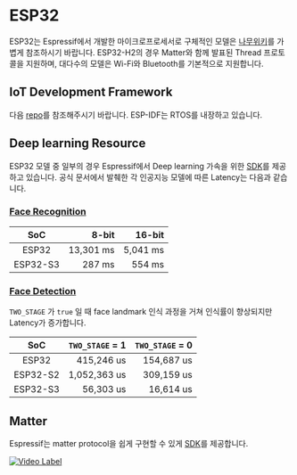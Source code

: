# ESP32

ESP32는 Espressif에서 개발한 마이크로프로세서로 구체적인 모델은 [나무위키](https://namu.wiki/w/ESP32)를 가볍게 참조하시기 바랍니다. ESP32-H2의 경우 Matter와 함께 발표된 Thread 프로토콜을 지원하며, 대다수의 모델은 Wi-Fi와 Bluetooth를 기본적으로 지원합니다.

## IoT Development Framework

다음 [repo](https://github.com/espressif/esp-idf)를 참조해주시기 바랍니다. ESP-IDF는 RTOS를 내장하고 있습니다.

## Deep learning Resource

ESP32 모델 중 일부의 경우 Espressif에서 Deep learning 가속을 위한 [SDK](https://github.com/espressif/esp-dl)를 제공하고 있습니다. 공식 문서에서 발췌한 각 인공지능 모델에 따른 Latency는 다음과 같습니다.

### [Face Recognition](https://github.com/espressif/esp-dl/blob/master/examples/face_recognition/README.md)

| SoC | 8-bit | 16-bit |
|:---:| ----:| ----:|
| ESP32 | 13,301 ms | 5,041 ms |
| ESP32-S3 | 287 ms | 554 ms |

### [Face Detection](https://github.com/espressif/esp-dl/tree/master/examples/human_face_detect)

`TWO_STAGE` 가 `true` 일 때 face landmark 인식 과정을 거쳐 인식률이 향상되지만 Latency가 증가합니다.

|SoC|`TWO_STAGE` = 1|`TWO_STAGE` = 0|
|:-:|--:|--:|
|ESP32|415,246 us|154,687 us|
|ESP32-S2|1,052,363 us|309,159 us|
|ESP32-S3|56,303 us|16,614 us|

## Matter

Espressif는 matter protocol을 쉽게 구현할 수 있게 [SDK](https://github.com/espressif/esp-matter)를 제공합니다.

[![Video Label](http://img.youtube.com/vi/i2doZomr9V0/0.jpg)](https://www.youtube.com/watch?v=i2doZomr9V0)

